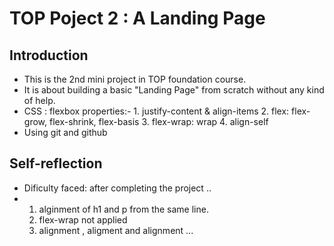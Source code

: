 # TOP Poject 2 : A Landing Page

## Introduction
 - This is the 2nd mini project in TOP foundation course.
 - It is about building a basic "Landing Page" from scratch without any kind of help.
 - CSS : flexbox properties:-
            1. justify-content & align-items
            2. flex: flex-grow, flex-shrink, flex-basis
            3. flex-wrap: wrap
            4. align-self
 - Using git and github 

## Self-reflection
 - Dificulty faced: after completing the project ..
 -    1. alginment of h1 and p from the same line.
      2. flex-wrap not applied
      3. alignment , aligment and alignment ...
